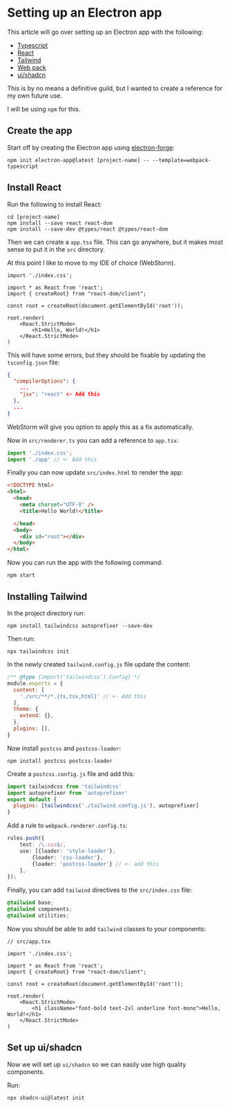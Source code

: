 <meta name="daria:article_id" content="creating_an_electron_app">
<meta name="daria:title" content="Creating an electron app">
<meta name="daria:title_slug" content="creating_an_electron_app">
<meta name="daria:order" content="2">
<meta name="daria:created_on" content="2024-07-07">
<meta name="daria:tags" content="">
<meta name="daria:image_id" content="space">

# Setting up an Electron app

This article will go over setting up an Electron app with the following:

* [Typescript](https://www.typescriptlang.org/)
* [React](https://react.dev/)
* [Tailwind](https://tailwindcss.com/)
* [Web pack](https://webpack.js.org/)
* [ui/shadcn](https://ui.shadcn.com/)

This is by no means a definitive guild, 
but I wanted to create a reference for my own future use.

I will be using `npm` for this. 

## Create the app

Start off by creating the Electron app using [electron-forge](https://www.electronforge.io/):

```shell
npm init electron-app@latest [project-name] -- --template=webpack-typescript
```

## Install React

Run the following to install React:

```shell
cd [project-name]
npm install --save react react-dom
npm install --save-dev @types/react @types/react-dom
```

Then we can create a `app.tsx` file. 
This can go anywhere, but it makes most sense to put it in the `src` directory.

At this point I like to move to my IDE of choice (WebStorm).

```tsx
import './index.css';

import * as React from 'react';
import { createRoot} from "react-dom/client";

const root = createRoot(document.getElementById('root'));

root.render(
    <React.StrictMode>
        <h1>Hello, World!</h1>
    </React.StrictMode>
)
```

This will have some errors, but they should be fixable by updating the `tsconfig.json` file:

```json
{
  "compilerOptions": {
    ...
    "jsx": "react" <- Add this
  },
  ...
}
```

WebStorm will give you option to apply this as a fix automatically.

Now in `src/renderer.ts` you can add a reference to `app.tsx`:

```ts
import './index.css';
import './app' // <- Add this
```

Finally you can now update `src/index.html` to render the app:

```html
<!DOCTYPE html>
<html>
  <head>
    <meta charset="UTF-8" />
    <title>Hello World!</title>

  </head>
  <body>
    <div id="root"></div>
  </body>
</html>
```

Now you can run the app with the following command:

```shell
npm start
```

## Installing Tailwind

In the project directory run:

```shell
npm install tailwindcss autoprefixer --save-dev
```

Then run: 

```shell
npx tailwindcss init
```

In the newly created `tailwind.config.js` file update the content:

```js
/** @type {import('tailwindcss').Config} */
module.exports = {
  content: [
    './src/**/*.{ts,tsx,html}' // <- Add this
  ],
  theme: {
    extend: {},
  },
  plugins: [],
}
```

Now install `postcss` and `postcss-loader`:

```shell
npm install postcss postcss-loader
```

Create a `postcss.config.js` file and add this:

```js
import tailwindcss from 'tailwindcss'
import autoprefixer from 'autoprefixer'
export default {
  plugins: [tailwindcss('./tailwind.config.js'), autoprefixer]
}
```

Add a rule to `webpack.renderer.config.ts`:

```ts
rules.push({
    test: /\.css$/,
    use: [{loader: 'style-loader'},
        {loader: 'css-loader'},
        {loader: 'postcss-loader'} // <- add this
    ],
});
```

Finally, you can add `tailwind` directives to the `src/index.css` file:

```css
@tailwind base;
@tailwind components;
@tailwind utilities;
```

Now you should be able to add `tailwind` classes to your components:

```tsx
// src/app.tsx

import './index.css';

import * as React from 'react';
import { createRoot} from "react-dom/client";

const root = createRoot(document.getElementById('root'));

root.render(
    <React.StrictMode>
        <h1 className="font-bold text-2xl underline font-mono">Hello, World!</h1>
    </React.StrictMode>
)
```

## Set up ui/shadcn

Now we will set up `ui/shadcn` so we can easily use high quality components.

Run: 

```shell
npx shadcn-ui@latest init
```




